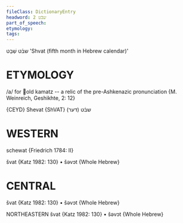 ```yaml
---
fileClass: DictionaryEntry
headword: שבֿט 2
part_of_speech: 
etymology: 
tags: 
---
```

שבֿט
שְׁבָט
'Shvat (fifth month in Hebrew calendar)'

ETYMOLOGY
===========
/a/ for old kamatz -- a relic of the pre-Ashkenazic pronunciation {M. Weinreich, Geshikhte, 2: 12}

{CEYD}
Shevat {ShVAT}	(דער) שבֿט

WESTERN
========

schewat {Friedrich 1784: II}

švat {Katz 1982: 130}
	•	šəvɔt {Whole Hebrew}

CENTRAL
========

švat {Katz 1982: 130}
	•	šəvɔt {Whole Hebrew}

NORTHEASTERN
švat {Katz 1982: 130}
	•	šəvɔt {Whole Hebrew}
